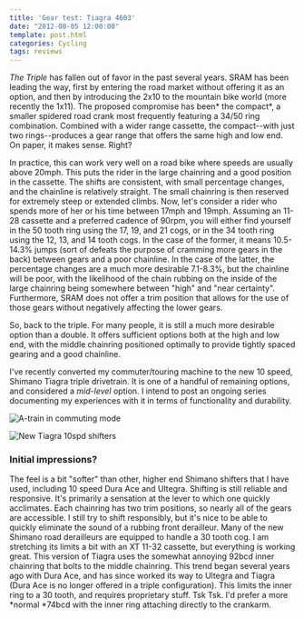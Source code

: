 ```yaml
---
title: 'Gear test: Tiagra 4603'
date: "2012-08-05 12:00:00"
template: post.html
categories: Cycling
tags: reviews
---
```


*The Triple* has fallen out of favor in the past several years. SRAM has been leading the way, first by entering the road market without offering it as an option, and then by introducing the 2x10 to the mountain bike world (more recently the 1x11). The proposed compromise has been* the compact*, a smaller spidered road crank most frequently featuring a 34/50 ring combination. Combined with a wider range cassette, the compact--with just two rings--produces a gear range that offers the same high and low end. On paper, it makes sense. Right?  
  
In practice, this can work very well on a road bike where speeds are usually above 20mph. This puts the rider in the large chainring and a good position in the cassette. The shifts are consistent, with small percentage changes, and the chainline is relatively straight. The small chainring is then reserved for extremely steep or extended climbs. Now, let's consider a rider who spends more of her or his time between 17mph and 19mph. Assuming an 11-28 cassette and a preferred cadence of 90rpm, you will either find yourself in the 50 tooth ring using the 17, 19, and 21 cogs, or in the 34 tooth ring using the 12, 13, and 14 tooth cogs. In the case of the former, it means 10.5-14.3% jumps (sort of defeats the purpose of cramming more gears in the back) between gears and a poor chainline. In the case of the latter, the percentage changes are a much more desirable 7.1-8.3%, but the chainline will be poor, with the likelihood of the chain rubbing on the inside of the large chainring being somewhere between "high" and "near certainty". Furthermore, SRAM does not offer a trim position that allows for the use of those gears without negatively affecting the lower gears.  
  
So, back to the triple. For many people, it is still a much more desirable option than a double. It offers sufficient options both at the high and low end, with the middle chainring positioned optimally to provide tightly spaced gearing and a good chainline.  
  
I've recently converted my commuter/touring machine to the new 10 speed, Shimano Tiagra triple drivetrain. It is one of a handful of remaining options, and considered a *mid-level* option. I intend to post an ongoing series documenting my experiences with it in terms of functionality and durability.  
  
![A-train in commuting mode](http://f.slowtheory.com/7704463282_9fa755a5e1.jpg)
  
![New Tiagra 10spd shifters](http://f.slowtheory.com/7704467166_4173e5ff20.jpg)

### Initial impressions?  
  
The feel is a bit "softer" than other, higher end Shimano shifters that I have used, including 10 speed Dura Ace and Ultegra. Shifting is still reliable and responsive. It's primarily a sensation at the lever to which one quickly acclimates. Each chainring has two trim positions, so nearly all of the gears are accessible. I still try to shift responsibly, but it's nice to be able to quickly eliminate the sound of a rubbing front derailleur. Many of the new Shimano road derailleurs are equipped to handle a 30 tooth cog. I am stretching its limits a bit with an XT 11-32 cassette, but everything is working great. This version of Tiagra uses the somewhat annoying 92bcd inner chainring that bolts to the middle chainring. This trend began several years ago with Dura Ace, and has since worked its way to Ultegra and Tiagra (Dura Ace is no longer offered in a triple configuration). This limits the inner ring to a 30 tooth, and requires proprietary stuff. Tsk Tsk. I'd prefer a more *normal *74bcd with the inner ring attaching directly to the crankarm.